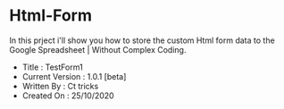 # Html-Form
In this prject i'll show you how to store the custom Html form data to the Google Spreadsheet | Without Complex Coding.

- Title : TestForm1
- Current Version : 1.0.1 [beta]
- Written By : Ct tricks
- Created On : 25/10/2020
